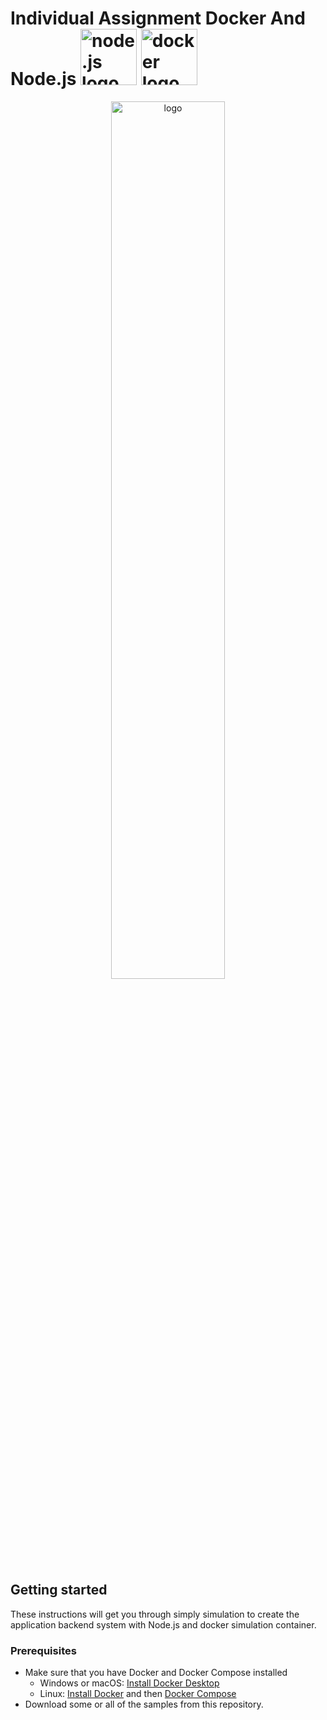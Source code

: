 # Individual Assignment Docker And Node.js <img src="https://img.shields.io/badge/-Node.js-05122A?style=flat&logo=node.js" width="90" alt="node.js logo"> <img src="https://img.shields.io/badge/-Docker-05122A?style=flat&logo=docker" width="90" alt="docker logo">


<p align="center">
  <img src="https://i.morioh.com/2020/01/30/682d7390521c.jpg" width="60%" alt="logo">
</p>

## Getting started

These instructions will get you through simply simulation to create the application backend system
with Node.js and docker simulation container.

### Prerequisites

- Make sure that you have Docker and Docker Compose installed
  - Windows or macOS:
    [Install Docker Desktop](https://www.docker.com/get-started)
  - Linux: [Install Docker](https://www.docker.com/get-started) and then
    [Docker Compose](https://github.com/docker/compose)
- Download some or all of the samples from this repository.
